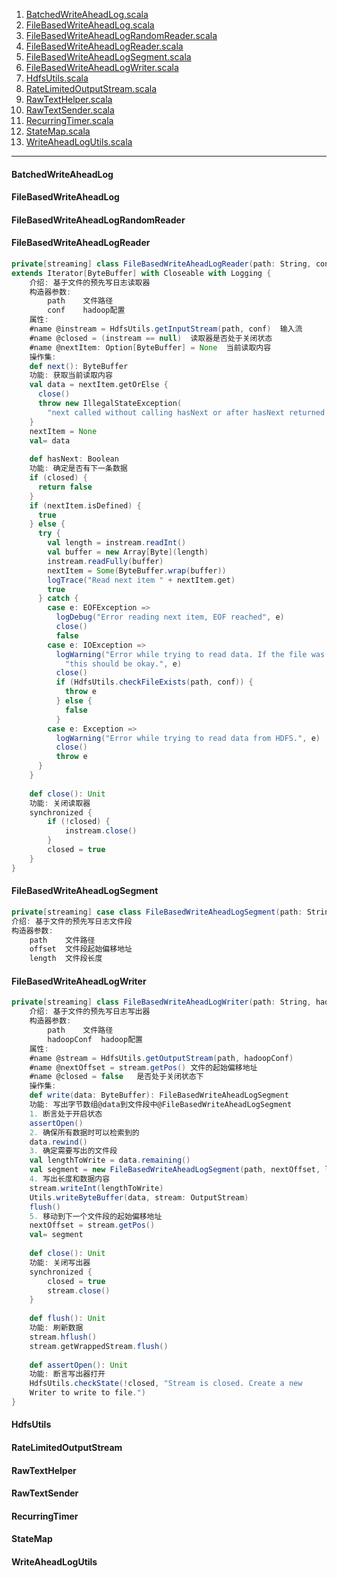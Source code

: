 1. [BatchedWriteAheadLog.scala](BatchedWriteAheadLog)
2. [FileBasedWriteAheadLog.scala](FileBasedWriteAheadLog)
3. [FileBasedWriteAheadLogRandomReader.scala](FileBasedWriteAheadLogRandomReader)
4. [FileBasedWriteAheadLogReader.scala](FileBasedWriteAheadLogReader)
5. [FileBasedWriteAheadLogSegment.scala](FileBasedWriteAheadLogSegment)
6. [FileBasedWriteAheadLogWriter.scala](FileBasedWriteAheadLogWriter)
7. [HdfsUtils.scala](HdfsUtils)
8. [RateLimitedOutputStream.scala](RateLimitedOutputStream)
9. [RawTextHelper.scala](RawTextHelper)
10. [RawTextSender.scala](RawTextSender)
11. [RecurringTimer.scala](RecurringTimer)
12. [StateMap.scala](StateMap)
13. [WriteAheadLogUtils.scala](WriteAheadLogUtils)

---

#### BatchedWriteAheadLog

#### FileBasedWriteAheadLog

#### FileBasedWriteAheadLogRandomReader

#### FileBasedWriteAheadLogReader

```scala
private[streaming] class FileBasedWriteAheadLogReader(path: String, conf: Configuration)
extends Iterator[ByteBuffer] with Closeable with Logging {
    介绍: 基于文件的预先写日志读取器
    构造器参数:
    	path	文件路径
    	conf	hadoop配置
    属性:
    #name @instream = HdfsUtils.getInputStream(path, conf)	输入流
    #name @closed = (instream == null) 	读取器是否处于关闭状态
    #name @nextItem: Option[ByteBuffer] = None	当前读取内容
    操作集:
    def next(): ByteBuffer
    功能: 获取当前读取内容
    val data = nextItem.getOrElse {
      close()
      throw new IllegalStateException(
        "next called without calling hasNext or after hasNext returned false")
    }
    nextItem = None 
    val= data
    
    def hasNext: Boolean
    功能: 确定是否有下一条数据
    if (closed) {
      return false
    }
    if (nextItem.isDefined) { 
      true
    } else {
      try {
        val length = instream.readInt()
        val buffer = new Array[Byte](length)
        instream.readFully(buffer)
        nextItem = Some(ByteBuffer.wrap(buffer))
        logTrace("Read next item " + nextItem.get)
        true
      } catch {
        case e: EOFException =>
          logDebug("Error reading next item, EOF reached", e)
          close()
          false
        case e: IOException =>
          logWarning("Error while trying to read data. If the file was deleted, " +
            "this should be okay.", e)
          close()
          if (HdfsUtils.checkFileExists(path, conf)) {
            throw e
          } else {
            false
          }
        case e: Exception =>
          logWarning("Error while trying to read data from HDFS.", e)
          close()
          throw e
      }
    }
    
    def close(): Unit
    功能: 关闭读取器
    synchronized {
        if (!closed) {
            instream.close()
        }
        closed = true
    }
}
```

#### FileBasedWriteAheadLogSegment

```scala
private[streaming] case class FileBasedWriteAheadLogSegment(path: String, offset: Long, length: Int) extends WriteAheadLogRecordHandle
介绍: 基于文件的预先写日志文件段
构造器参数:
	path	文件路径
	offset	文件段起始偏移地址
	length	文件段长度
```

#### FileBasedWriteAheadLogWriter

```scala
private[streaming] class FileBasedWriteAheadLogWriter(path: String, hadoopConf: Configuration) extends Closeable {
    介绍: 基于文件的预先写日志写出器
    构造器参数:
    	path	文件路径
    	hadoopConf	hadoop配置
    属性:
    #name @stream = HdfsUtils.getOutputStream(path, hadoopConf)
    #name @nextOffset = stream.getPos()	文件的起始偏移地址
    #name @closed = false	是否处于关闭状态下
    操作集:
    def write(data: ByteBuffer): FileBasedWriteAheadLogSegment
    功能: 写出字节数组@data到文件段中@FileBasedWriteAheadLogSegment
    1. 断言处于开启状态
    assertOpen()
    2. 确保所有数据时可以检索到的
    data.rewind()
    3. 确定需要写出的文件段
    val lengthToWrite = data.remaining()
    val segment = new FileBasedWriteAheadLogSegment(path, nextOffset, lengthToWrite)
    4. 写出长度和数据内容
    stream.writeInt(lengthToWrite)
    Utils.writeByteBuffer(data, stream: OutputStream)
    flush()
    5. 移动到下一个文件段的起始偏移地址
    nextOffset = stream.getPos()
    val= segment
    
    def close(): Unit
    功能: 关闭写出器
    synchronized {
        closed = true
        stream.close()
    }
    
    def flush(): Unit
    功能: 刷新数据
    stream.hflush()
    stream.getWrappedStream.flush()
    
    def assertOpen(): Unit
    功能: 断言写出器打开
    HdfsUtils.checkState(!closed, "Stream is closed. Create a new 
    Writer to write to file.")
}
```

#### HdfsUtils

#### RateLimitedOutputStream

#### RawTextHelper

#### RawTextSender

#### RecurringTimer

#### StateMap

#### WriteAheadLogUtils